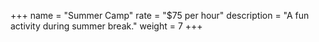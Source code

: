 +++
name = "Summer Camp"
rate = "$75 per hour"
description = "A fun activity during summer break."
weight = 7
+++